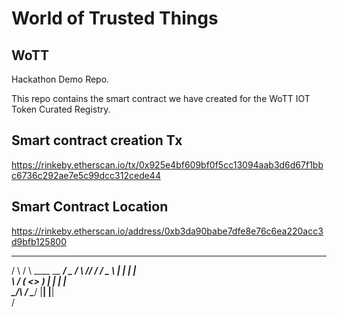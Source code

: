 # World of Trusted Things
## WoTT
Hackathon Demo Repo.

This repo contains the smart contract we have created for the WoTT IOT Token Curated Registry.

## Smart contract creation Tx 
https://rinkeby.etherscan.io/tx/0x925e4bf609bf0f5cc13094aab3d6d67f1bbc6736c292ae7e5c99dcc312cede44

## Smart Contract Location
https://rinkeby.etherscan.io/address/0xb3da90babe7dfe8e76c6ea220acc3d9bfb125800




 __      __           ___________ ___________ 
/  \    /  \   ____   \__    ___/ \__    ___/ 
\   \/\/   /  /  _ \    |    |      |    |    
 \        /  (  <_> )   |    |      |    |    
  \__/\  /    \____/    |____|      |____|    
       \/                                     

                       
                       
